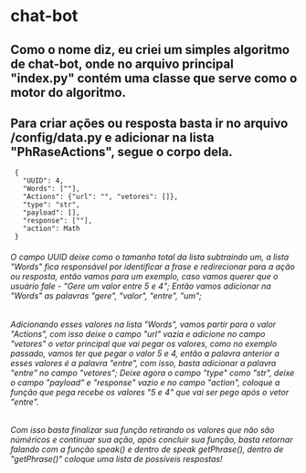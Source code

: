 # chat-bot


## Como o nome diz, eu criei um simples algoritmo de chat-bot, onde no arquivo principal "index.py" contém uma classe que serve como o motor do algoritmo.


 ## Para criar ações ou resposta basta ir no arquivo /config/data.py e adicionar na lista "PhRaseActions", segue o corpo dela.
 
```
 {
   "UUID": 4, 
   "Words": [""], 
   "Actions": {"url": "", "vetores": []},
   "type": "str",
   "payload": [], 
   "response": [""], 
   "action": Math
 }
```

###### O campo UUID deixe como o tamanho total da lista subtraindo um, a lista "Words" fica responsável por identificar a frase e redirecionar para a ação ou resposta, então vamos para um exemplo, caso vamos querer que o usuário fale - "Gere um valor entre 5 e 4"; Então vamos adicionar na "Words" as palavras "gere", "valor", "entre", "um";

###### Adicionando esses valores na lista "Words", vamos partir para o valor "Actions", com isso deixe o campo "url" vazia e adicione no campo "vetores" o vetor principal que vai pegar os valores, como no exemplo passado, vamos ter que pegar o valor 5 e 4, então a palavra anterior a esses valores é a palavra "entre", com isso, basta adicionar a palavra "entre" no campo "vetores"; Deixe agora o campo "type" como "str", deixe o campo "payload" e "response" vazio e no campo "action", coloque a função que pega recebe os valores "5 e 4" que vai ser pego após o vetor "entre".

###### Com isso basta finalizar sua função retirando os valores que não são núméricos e continuar sua ação, após concluir sua função, basta retornar falando com a função speak() e dentro de speak getPhrase(), dentro de "getPhrase()" coloque uma lista de possíveis respostas!
